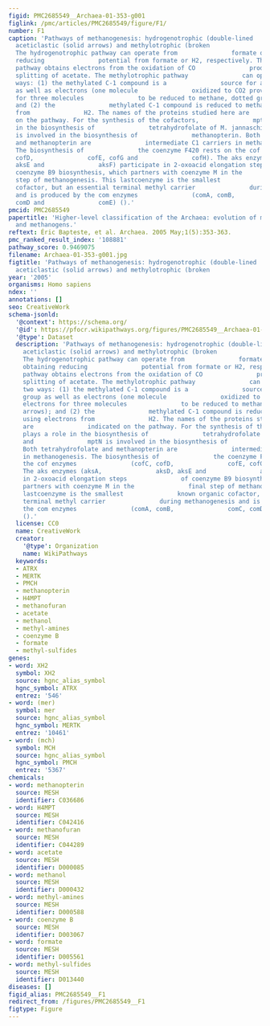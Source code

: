 ```yaml
---
figid: PMC2685549__Archaea-01-353-g001
figlink: /pmc/articles/PMC2685549/figure/F1/
number: F1
caption: 'Pathways of methanogenesis: hydrogenotrophic (double-lined               arrows),
  aceticlastic (solid arrows) and methylotrophic (broken               gray arrows).
  The hydrogenotrophic pathway can operate from               formate or H2/CO2, obtaining
  reducing               potential from formate or H2, respectively. The               aceticlastic
  pathway obtains electrons from the oxidation of CO               produced by the
  splitting of acetate. The methylotrophic pathway               can operate in two
  ways: (1) the methylated C-1 compound is a               source for a methyl group
  as well as electrons (one molecule               oxidized to CO2 provides electrons
  for three molecules               to be reduced to methane, dotted green arrows);
  and (2) the               methylated C-1 compound is reduced to methane using electrons
  from               H2. The names of the proteins studied here are               indicated
  on the pathway. For the synthesis of the cofactors,               mptH plays a role
  in the biosynthesis of               tetrahydrofolate of M. jannaschii, and               mptN
  is involved in the biosynthesis of               methanopterin. Both tetrahydrofolate
  and methanopterin are               intermediate C1 carriers in methanogenesis.
  The biosynthesis of               the coenzyme F420 rests on the cof enzymes               (cofC,
  cofD,               cofE, cofG and               cofH). The aks enzymes (aksA,               aksD,
  aksE and               aksF) participate in 2-oxoacid elongation steps               of
  coenzyme B9 biosynthesis, which partners with coenzyme M in the               final
  step of methanogenesis. This lastcoenzyme is the smallest               known organic
  cofactor, but an essential terminal methyl carrier               during methanogenesis
  and is produced by the com enzymes               (comA, comB,               comC,
  comD and               comE) ().'
pmcid: PMC2685549
papertitle: 'Higher-level classification of the Archaea: evolution of methanogenesis
  and methanogens.'
reftext: Éric Bapteste, et al. Archaea. 2005 May;1(5):353-363.
pmc_ranked_result_index: '108881'
pathway_score: 0.9469075
filename: Archaea-01-353-g001.jpg
figtitle: 'Pathways of methanogenesis: hydrogenotrophic (double-lined               arrows),
  aceticlastic (solid arrows) and methylotrophic (broken               gray arrows)'
year: '2005'
organisms: Homo sapiens
ndex: ''
annotations: []
seo: CreativeWork
schema-jsonld:
  '@context': https://schema.org/
  '@id': https://pfocr.wikipathways.org/figures/PMC2685549__Archaea-01-353-g001.html
  '@type': Dataset
  description: 'Pathways of methanogenesis: hydrogenotrophic (double-lined               arrows),
    aceticlastic (solid arrows) and methylotrophic (broken               gray arrows).
    The hydrogenotrophic pathway can operate from               formate or H2/CO2,
    obtaining reducing               potential from formate or H2, respectively. The               aceticlastic
    pathway obtains electrons from the oxidation of CO               produced by the
    splitting of acetate. The methylotrophic pathway               can operate in
    two ways: (1) the methylated C-1 compound is a               source for a methyl
    group as well as electrons (one molecule               oxidized to CO2 provides
    electrons for three molecules               to be reduced to methane, dotted green
    arrows); and (2) the               methylated C-1 compound is reduced to methane
    using electrons from               H2. The names of the proteins studied here
    are               indicated on the pathway. For the synthesis of the cofactors,               mptH
    plays a role in the biosynthesis of               tetrahydrofolate of M. jannaschii,
    and               mptN is involved in the biosynthesis of               methanopterin.
    Both tetrahydrofolate and methanopterin are               intermediate C1 carriers
    in methanogenesis. The biosynthesis of               the coenzyme F420 rests on
    the cof enzymes               (cofC, cofD,               cofE, cofG and               cofH).
    The aks enzymes (aksA,               aksD, aksE and               aksF) participate
    in 2-oxoacid elongation steps               of coenzyme B9 biosynthesis, which
    partners with coenzyme M in the               final step of methanogenesis. This
    lastcoenzyme is the smallest               known organic cofactor, but an essential
    terminal methyl carrier               during methanogenesis and is produced by
    the com enzymes               (comA, comB,               comC, comD and               comE)
    ().'
  license: CC0
  name: CreativeWork
  creator:
    '@type': Organization
    name: WikiPathways
  keywords:
  - ATRX
  - MERTK
  - PMCH
  - methanopterin
  - H4MPT
  - methanofuran
  - acetate
  - methanol
  - methyl-amines
  - coenzyme B
  - formate
  - methyl-sulfides
genes:
- word: XH2
  symbol: XH2
  source: hgnc_alias_symbol
  hgnc_symbol: ATRX
  entrez: '546'
- word: (mer)
  symbol: mer
  source: hgnc_alias_symbol
  hgnc_symbol: MERTK
  entrez: '10461'
- word: (mch)
  symbol: MCH
  source: hgnc_alias_symbol
  hgnc_symbol: PMCH
  entrez: '5367'
chemicals:
- word: methanopterin
  source: MESH
  identifier: C036686
- word: H4MPT
  source: MESH
  identifier: C042416
- word: methanofuran
  source: MESH
  identifier: C044289
- word: acetate
  source: MESH
  identifier: D000085
- word: methanol
  source: MESH
  identifier: D000432
- word: methyl-amines
  source: MESH
  identifier: D000588
- word: coenzyme B
  source: MESH
  identifier: D003067
- word: formate
  source: MESH
  identifier: D005561
- word: methyl-sulfides
  source: MESH
  identifier: D013440
diseases: []
figid_alias: PMC2685549__F1
redirect_from: /figures/PMC2685549__F1
figtype: Figure
---
```

